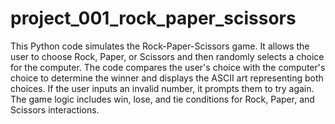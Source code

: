 # project_001_rock_paper_scissors

This Python code simulates the Rock-Paper-Scissors game. It allows the user to choose Rock, Paper, or Scissors and then randomly selects a choice for the computer. The code compares the user's choice with the computer's choice to determine the winner and displays the ASCII art representing both choices. If the user inputs an invalid number, it prompts them to try again. The game logic includes win, lose, and tie conditions for Rock, Paper, and Scissors interactions.
